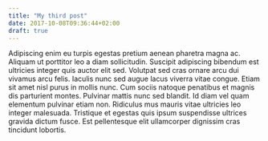```yaml
---
title: "My third post"
date: 2017-10-08T09:36:44+02:00
draft: true
---
```


Adipiscing enim eu turpis egestas pretium aenean pharetra magna ac. Aliquam ut porttitor leo a diam sollicitudin. Suscipit adipiscing bibendum est ultricies integer quis auctor elit sed. Volutpat sed cras ornare arcu dui vivamus arcu felis. Iaculis nunc sed augue lacus viverra vitae congue. Etiam sit amet nisl purus in mollis nunc. Cum sociis natoque penatibus et magnis dis parturient montes. Pulvinar mattis nunc sed blandit. Id diam vel quam elementum pulvinar etiam non. Ridiculus mus mauris vitae ultricies leo integer malesuada. Tristique et egestas quis ipsum suspendisse ultrices gravida dictum fusce. Est pellentesque elit ullamcorper dignissim cras tincidunt lobortis.